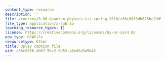 ```yaml
---
content_type: resource
description: ''
file: /courses/8-06-quantum-physics-iii-spring-2018/c66c89f6db675bc29d53a6ed9a545b43_67yCE-yt0T8.vtt
file_type: application/x-subrip
learning_resource_types: []
license: https://creativecommons.org/licenses/by-nc-sa/4.0/
ocw_type: OCWFile
resourcetype: Other
title: 3play caption file
uid: c66c89f6-db67-5bc2-9d53-a6ed9a545b43
---
```

